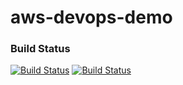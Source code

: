 # aws-devops-demo

### Build Status

[![Build Status](https://codebuild.cn-northwest-1.amazonaws.com.cn/badges?uuid=eyJlbmNyeXB0ZWREYXRhIjoiUUQwMkx6TTIzTC9sUmpkNk9HOTFSbXA0dXNHU3ZhM2FGMUxuRG52SHhCamNVU1FVSEF1U1RGWUk5V1pINXRiOXZ3clJac0lpK01JQThqdGN5cHZOWmdBPSIsIml2UGFyYW1ldGVyU3BlYyI6ImJxRFpYVXJLbklIRXovbnciLCJtYXRlcmlhbFNldFNlcmlhbCI6MX0%3D&branch=master)](https://codebuild.cn-northwest-1.amazonaws.com.cn/badges?uuid=eyJlbmNyeXB0ZWREYXRhIjoiUUQwMkx6TTIzTC9sUmpkNk9HOTFSbXA0dXNHU3ZhM2FGMUxuRG52SHhCamNVU1FVSEF1U1RGWUk5V1pINXRiOXZ3clJac0lpK01JQThqdGN5cHZOWmdBPSIsIml2UGFyYW1ldGVyU3BlYyI6ImJxRFpYVXJLbklIRXovbnciLCJtYXRlcmlhbFNldFNlcmlhbCI6MX0%3D&branch=master)    [![Build Status](http://161.189.115.164:3306/job/pipeline-test/badge/icon)](http://161.189.115.164:3306/job/pipeline-test/)
